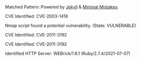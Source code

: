 Matched Pattern: Powered by <a href="https://jekyllrb.com" rel="nofollow">Jekyll</a> &amp; <a href="https://mademistakes.com/work/minimal-mistakes-jekyll-theme/" rel="nofollow">Minimal Mistakes</a>.</div>

CVE Identified: CVE-2003-1418

Nmap script found a potential vulnerability. (State: VULNERABLE)

CVE Identified: CVE-2011-3192

CVE Identified: CVE-2011-3192

Identified HTTP Server: WEBrick/1.6.1 (Ruby/2.7.4/2021-07-07)

